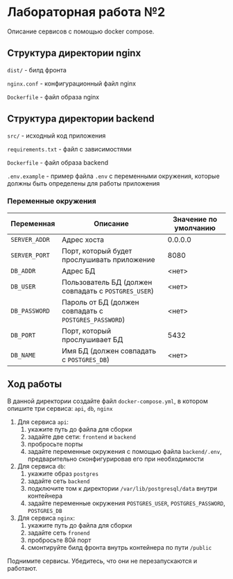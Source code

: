 # Лабораторная работа №2

Описание сервисов с помощью docker compose.

## Структура директории nginx

`dist/` - билд фронта

`nginx.conf` - конфигурационный файл nginx

`Dockerfile` - файл образа nginx

## Структура директории backend

`src/` - исходный код приложения

`requirements.txt` - файл с зависимостями

`Dockerfile` - файл образа backend

`.env.example` - пример файла `.env` с переменными окружения, которые должны быть определены для работы приложения

### Переменные окружения

| Переменная    | Описание                                              | Значение по умолчанию |
|---------------|-------------------------------------------------------|-----------------------|
| `SERVER_ADDR` | Адрес хоста                                           | 0.0.0.0
| `SERVER_PORT` | Порт, который будет прослушивать приложение           | 8080
| `DB_ADDR`     | Адрес БД                                              | <нет>
| `DB_USER`     | Пользователь БД (должен совпадать с `POSTGRES_USER`)  | <нет>
| `DB_PASSWORD` | Пароль от БД (должен совпадать с `POSTGRES_PASSWORD`) | <нет>
| `DB_PORT`     | Порт, который прослушивает БД                         | 5432
| `DB_NAME`     | Имя БД (должен совпадать с `POSTGRES_DB`)             | <нет>

## Ход работы

В данной директории создайте файл `docker-compose.yml`, в котором опишите три сервиса: `api`, `db`, `nginx`

1. Для сервиса `api`:
    1. укажите путь до файла для сборки
    2. задайте две сети: `frontend` и `backend`
    3. пробросьте порты
    4. задайте переменные окружения с помощью файла `backend/.env`, предварительно сконфигурировав его при необходимости
2. Для сервиса `db`:
    1. укажите образ `postgres`
    2. задайте сеть `backend`
    3. подключите том к директории `/var/lib/postgresql/data` внутри контейнера
    4. задайте переменные окружения `POSTGRES_USER`, `POSTGRES_PASSWORD`, `POSTGRES_DB`
3. Для сервиса `nginx`:
    1. укажите путь до файла для сборки
    2. задайте сеть `fronend`
    3. пробросьте 80й порт
    4. смонтируйте билд фронта внутрь контейнера по пути `/public`

Поднимите сервисы. Убедитесь, что они не перезапускаются и работают.
